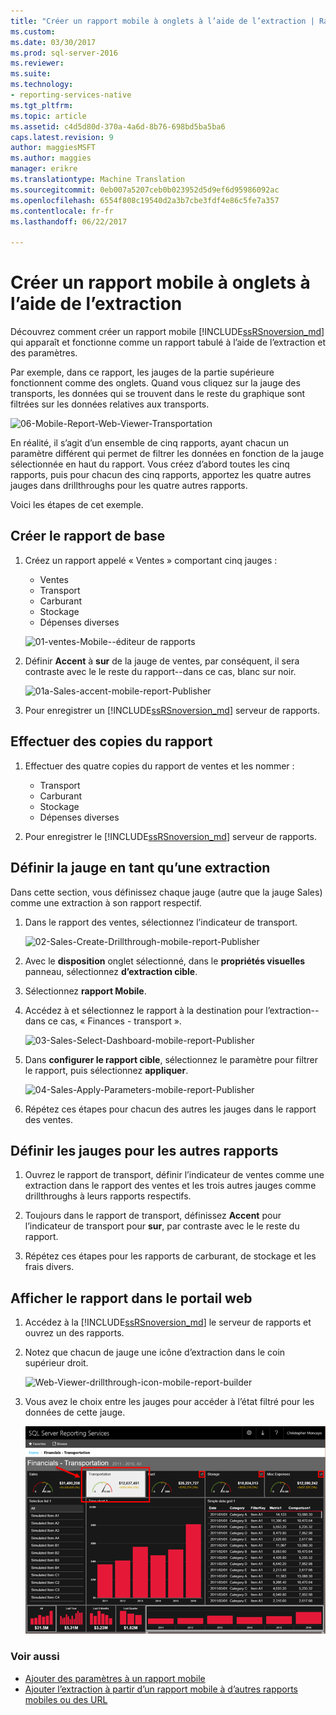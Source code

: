 ```yaml
---
title: "Créer un rapport mobile à onglets à l’aide de l’extraction | Rapports Reporting Services mobiles | Documents Microsoft"
ms.custom: 
ms.date: 03/30/2017
ms.prod: sql-server-2016
ms.reviewer: 
ms.suite: 
ms.technology:
- reporting-services-native
ms.tgt_pltfrm: 
ms.topic: article
ms.assetid: c4d5d80d-370a-4a6d-8b76-698bd5ba5ba6
caps.latest.revision: 9
author: maggiesMSFT
ms.author: maggies
manager: erikre
ms.translationtype: Machine Translation
ms.sourcegitcommit: 0eb007a5207ceb0b023952d5d9ef6d95986092ac
ms.openlocfilehash: 6554f808c19540d2a3b7cbe3fdf4e86c5fe7a357
ms.contentlocale: fr-fr
ms.lasthandoff: 06/22/2017

---
```

# <a name="create-a-tabbed-mobile-report-by-using-drillthrough"></a>Créer un rapport mobile à onglets à l’aide de l’extraction
Découvrez comment créer un rapport mobile [!INCLUDE[ssRSnoversion_md](../../includes/ssrsnoversion-md.md)] qui apparaît et fonctionne comme un rapport tabulé à l’aide de l’extraction et des paramètres.

Par exemple, dans ce rapport, les jauges de la partie supérieure fonctionnent comme des onglets. Quand vous cliquez sur la jauge des transports, les données qui se trouvent dans le reste du graphique sont filtrées sur les données relatives aux transports.

![06-Mobile-Report-Web-Viewer-Transportation](../../reporting-services/mobile-reports/media/tabbed-mobile-report-web-viewer-transportation-complete.png)

En réalité, il s’agit d’un ensemble de cinq rapports, ayant chacun un paramètre différent qui permet de filtrer les données en fonction de la jauge sélectionnée en haut du rapport. Vous créez d’abord toutes les cinq rapports, puis pour chacun des cinq rapports, apportez les quatre autres jauges dans drillthroughs pour les quatre autres rapports.

Voici les étapes de cet exemple.

## <a name="create-the-basic-report"></a>Créer le rapport de base

1. Créez un rapport appelé « Ventes » comportant cinq jauges :

    * Ventes
    * Transport
    * Carburant
    * Stockage
    * Dépenses diverses

   ![01-ventes-Mobile--éditeur de rapports](../../reporting-services/mobile-reports/media/01-sales-mobile-report-publisher.png)
    
2. Définir **Accent** à **sur** de la jauge de ventes, par conséquent, il sera contraste avec le le reste du rapport--dans ce cas, blanc sur noir.

    ![01a-Sales-accent-mobile-report-Publisher](../../reporting-services/mobile-reports/media/01a-sales-accent-mobile-report-publisher.png)
    
3. Pour enregistrer un [!INCLUDE[ssRSnoversion_md](../../includes/ssrsnoversion-md.md)] serveur de rapports.

## <a name="make-copies-of-the-report"></a>Effectuer des copies du rapport

1. Effectuer des quatre copies du rapport de ventes et les nommer : 

    * Transport
    * Carburant
    * Stockage
    * Dépenses diverses

3. Pour enregistrer le [!INCLUDE[ssRSnoversion_md](../../includes/ssrsnoversion-md.md)] serveur de rapports.

## <a name="set-the-gauge-as-a-drillthrough"></a>Définir la jauge en tant qu’une extraction

Dans cette section, vous définissez chaque jauge (autre que la jauge Sales) comme une extraction à son rapport respectif.

1. Dans le rapport des ventes, sélectionnez l’indicateur de transport.

    ![02-Sales-Create-Drillthrough-mobile-report-Publisher](../../reporting-services/mobile-reports/media/02-sales-create-drillthrough-mobile-report-publisher.png)

2. Avec le **disposition** onglet sélectionné, dans le **propriétés visuelles** panneau, sélectionnez **d’extraction cible**.

3. Sélectionnez **rapport Mobile**.

4. Accédez à et sélectionnez le rapport à la destination pour l’extraction--dans ce cas, « Finances - transport ».

    ![03-Sales-Select-Dashboard-mobile-report-Publisher](../../reporting-services/mobile-reports/media/03-sales-select-dashboard-mobile-report-publisher.png)

5. Dans **configurer le rapport cible**, sélectionnez le paramètre pour filtrer le rapport, puis sélectionnez **appliquer**.

   ![04-Sales-Apply-Parameters-mobile-report-Publisher](../../reporting-services/mobile-reports/media/04-sales-apply-parameters-mobile-report-publisher.png)
   
6. Répétez ces étapes pour chacun des autres les jauges dans le rapport des ventes. 

## <a name="set-the-gauges-for-the-other-reports"></a>Définir les jauges pour les autres rapports

1.  Ouvrez le rapport de transport, définir l’indicateur de ventes comme une extraction dans le rapport des ventes et les trois autres jauges comme drillthroughs à leurs rapports respectifs.

2. Toujours dans le rapport de transport, définissez **Accent** pour l’indicateur de transport pour **sur**, par contraste avec le le reste du rapport.

3. Répétez ces étapes pour les rapports de carburant, de stockage et les frais divers. 

## <a name="view-the-report-in-the-web-portal"></a>Afficher le rapport dans le portail web

1. Accédez à la [!INCLUDE[ssRSnoversion_md](../../includes/ssrsnoversion-md.md)] le serveur de rapports et ouvrez un des rapports. 

2. Notez que chacun de jauge une icône d’extraction dans le coin supérieur droit.

    ![Web-Viewer-drillthrough-icon-mobile-report-builder](../../reporting-services/mobile-reports/media/web-viewer-drillthrough-icon-mobile-report-builder.png)

3. Vous avez le choix entre les jauges pour accéder à l’état filtré pour les données de cette jauge.

   ![06-Mobile-Report-Web-Viewer-Transportation](../../reporting-services/mobile-reports/media/06-mobile-report-web-viewer-transportation.png)

### <a name="see-also"></a>Voir aussi
    
* [Ajouter des paramètres à un rapport mobile](../../reporting-services/mobile-reports/add-parameters-to-a-mobile-report-reporting-services.md)
* [Ajouter l’extraction à partir d’un rapport mobile à d’autres rapports mobiles ou des URL](../../reporting-services/mobile-reports/add-drillthrough-from-a-mobile-report-to-other-mobile-reports-or-urls.md)




  


